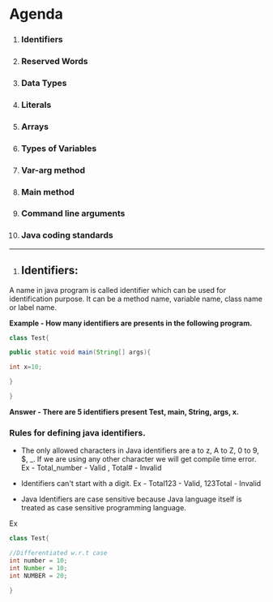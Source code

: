 # Agenda

1. ### Identifiers
2. ### Reserved Words
3. ### Data Types
4. ### Literals
5. ### Arrays
6. ### Types of Variables
7. ### Var-arg method
8. ### Main method
9. ### Command line arguments
10. ### Java coding standards


***


1.  ## Identifiers:

A name in java program is called identifier which can be used for identification purpose. It can be a method name, variable name, class name or label name.

**Example - How many identifiers are presents in the following program.**

``` java
class Test{

public static void main(String[] args){

int x=10;

}

}
```
 
**Answer - There are 5 identifiers present Test, main, String, args, x.**

### Rules for defining java identifiers.

* The only allowed characters in Java identifiers are a to z, A to Z, 0 to 9, $, _. If we are using any other character we will get compile time error.
Ex - Total_number - Valid , Total# - Invalid

* Identifiers can't start with a digit.
Ex - Total123 - Valid, 123Total - Invalid

* Java Identifiers are case sensitive because Java language itself is treated as case sensitive programming language.

Ex

``` java
class Test{

//Differentiated w.r.t case
int number = 10;
int Number = 10;
int NUMBER = 20;

}
```
